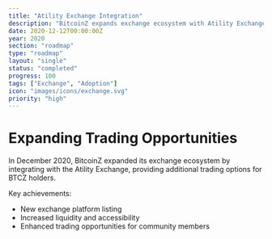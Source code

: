 ```yaml
---
title: "Atility Exchange Integration"
description: "BitcoinZ expands exchange ecosystem with Atility Exchange listing"
date: 2020-12-12T00:00:00Z
year: 2020
section: "roadmap"
type: "roadmap"
layout: "single"
status: "completed"
progress: 100
tags: ["Exchange", "Adoption"]
icon: "images/icons/exchange.svg"
priority: "high"
---
```


# Expanding Trading Opportunities

In December 2020, BitcoinZ expanded its exchange ecosystem by integrating with the Atility Exchange, providing additional trading options for BTCZ holders.

Key achievements:
- New exchange platform listing
- Increased liquidity and accessibility
- Enhanced trading opportunities for community members
